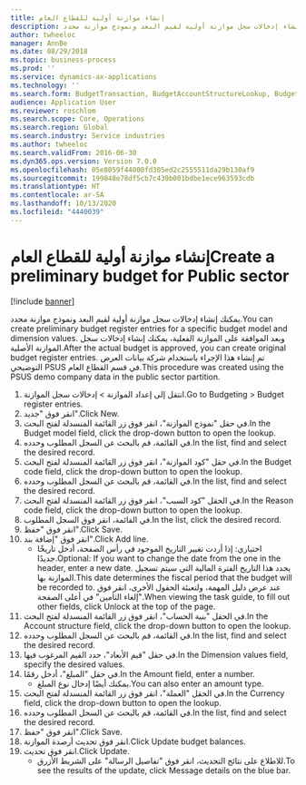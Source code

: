 ```yaml
---
title: إنشاء موازنة أولية للقطاع العام
description: يمكنك إنشاء إدخالات سجل موازنة أولية لقيم البعد ونموذج موازنة محدد.
author: twheeloc
manager: AnnBe
ms.date: 08/29/2018
ms.topic: business-process
ms.prod: ''
ms.service: dynamics-ax-applications
ms.technology: ''
ms.search.form: BudgetTransaction, BudgetAccountStructureLookup, BudgetTransactionMultiPost
audience: Application User
ms.reviewer: roschlom
ms.search.scope: Core, Operations
ms.search.region: Global
ms.search.industry: Service industries
ms.author: twheeloc
ms.search.validFrom: 2016-06-30
ms.dyn365.ops.version: Version 7.0.0
ms.openlocfilehash: 05e8059f44000fd305ed2c2555511da29b130af9
ms.sourcegitcommit: 199848e78df5cb7c439b001bdbe1ece963593cdb
ms.translationtype: HT
ms.contentlocale: ar-SA
ms.lasthandoff: 10/13/2020
ms.locfileid: "4440039"
---
```

# <a name="create-a-preliminary-budget-for-public-sector"></a><span data-ttu-id="e4d64-103">إنشاء موازنة أولية للقطاع العام</span><span class="sxs-lookup"><span data-stu-id="e4d64-103">Create a preliminary budget for Public sector</span></span>

[!include [banner](../../includes/banner.md)]

<span data-ttu-id="e4d64-104">يمكنك إنشاء إدخالات سجل موازنة أولية لقيم البعد ونموذج موازنة محدد.</span><span class="sxs-lookup"><span data-stu-id="e4d64-104">You can create preliminary budget register entries for a specific budget model and dimension values.</span></span> <span data-ttu-id="e4d64-105">وبعد الموافقة على الموازنة الفعلية، يمكنك إنشاء إدخالات سجل الموازنة الأصلية.</span><span class="sxs-lookup"><span data-stu-id="e4d64-105">After the actual budget is approved, you can create original budget register entries.</span></span> <span data-ttu-id="e4d64-106">تم إنشاء هذا الإجراء باستخدام شركة بيانات العرض التوضيحي PSUS في قسم القطاع العام.</span><span class="sxs-lookup"><span data-stu-id="e4d64-106">This procedure was created using the PSUS demo company data in the public sector partition.</span></span>

1. <span data-ttu-id="e4d64-107">انتقل إلى إعداد الموازنة > إدخالات سجل الموازنة.</span><span class="sxs-lookup"><span data-stu-id="e4d64-107">Go to Budgeting > Budget register entries.</span></span>
2. <span data-ttu-id="e4d64-108">انقر فوق "جديد".</span><span class="sxs-lookup"><span data-stu-id="e4d64-108">Click New.</span></span>
3. <span data-ttu-id="e4d64-109">في حقل "‏‫نموذج الموازنة‬"، انقر فوق زر القائمة المنسدلة لفتح البحث.</span><span class="sxs-lookup"><span data-stu-id="e4d64-109">In the Budget model field, click the drop-down button to open the lookup.</span></span>
4. <span data-ttu-id="e4d64-110">في القائمة، قم بالبحث عن السجل المطلوب وحدده.</span><span class="sxs-lookup"><span data-stu-id="e4d64-110">In the list, find and select the desired record.</span></span>
5. <span data-ttu-id="e4d64-111">في حقل "‏‫كود الموازنة‬"، انقر فوق زر القائمة المنسدلة لفتح البحث.</span><span class="sxs-lookup"><span data-stu-id="e4d64-111">In the Budget code field, click the drop-down button to open the lookup.</span></span>
6. <span data-ttu-id="e4d64-112">في القائمة، قم بالبحث عن السجل المطلوب وحدده.</span><span class="sxs-lookup"><span data-stu-id="e4d64-112">In the list, find and select the desired record.</span></span>
7. <span data-ttu-id="e4d64-113">في الحقل "‏‫كود السبب‬"، انقر فوق زر القائمة المنسدلة لفتح البحث.</span><span class="sxs-lookup"><span data-stu-id="e4d64-113">In the Reason code field, click the drop-down button to open the lookup.</span></span>
8. <span data-ttu-id="e4d64-114">في القائمة، انقر فوق السجل المطلوب.</span><span class="sxs-lookup"><span data-stu-id="e4d64-114">In the list, click the desired record.</span></span>
9. <span data-ttu-id="e4d64-115">انقر فوق "حفظ".</span><span class="sxs-lookup"><span data-stu-id="e4d64-115">Click Save.</span></span>
10. <span data-ttu-id="e4d64-116">انقر فوق "إضافة بند".</span><span class="sxs-lookup"><span data-stu-id="e4d64-116">Click Add line.</span></span>
    * <span data-ttu-id="e4d64-117">اختياري: إذا أردت تغيير التاريخ الموجود في رأس الصفحة، أدخل تاريخًا جديدًا.</span><span class="sxs-lookup"><span data-stu-id="e4d64-117">Optional: If you want to change the date from the one in the header, enter a new date.</span></span> <span data-ttu-id="e4d64-118">يحدد هذا التاريخ الفترة المالية التي سيتم تسجيل الموازنة بها.</span><span class="sxs-lookup"><span data-stu-id="e4d64-118">This date determines the fiscal period that the budget will be recorded to.</span></span> <span data-ttu-id="e4d64-119">عند عرض دليل المهمة، ولتعبئة الحقول الأخرى، انقر فوق "إلغاء التأمين" في أعلى الصفحة.</span><span class="sxs-lookup"><span data-stu-id="e4d64-119">When viewing the task guide, to fill out other fields, click Unlock at the top of the page.</span></span>  
11. <span data-ttu-id="e4d64-120">في الحقل "بنية الحساب"، انقر فوق زر القائمة المنسدلة لفتح البحث.</span><span class="sxs-lookup"><span data-stu-id="e4d64-120">In the Account structure field, click the drop-down button to open the lookup.</span></span>
12. <span data-ttu-id="e4d64-121">في القائمة، قم بالبحث عن السجل المطلوب وحدده.</span><span class="sxs-lookup"><span data-stu-id="e4d64-121">In the list, find and select the desired record.</span></span>
13. <span data-ttu-id="e4d64-122">في حقل "‏‫قيم الأبعاد‬"، حدد القيم المرغوب فيها.</span><span class="sxs-lookup"><span data-stu-id="e4d64-122">In the Dimension values field, specify the desired values.</span></span>
14. <span data-ttu-id="e4d64-123">في حقل "المبلغ"، أدخل رقمًا.</span><span class="sxs-lookup"><span data-stu-id="e4d64-123">In the Amount field, enter a number.</span></span>
    * <span data-ttu-id="e4d64-124">يمكنك أيضًا إدخال نوع المبلغ.</span><span class="sxs-lookup"><span data-stu-id="e4d64-124">You can also enter an amount type.</span></span>  
15. <span data-ttu-id="e4d64-125">في الحقل "العملة"، انقر فوق زر القائمة المنسدلة لفتح البحث.</span><span class="sxs-lookup"><span data-stu-id="e4d64-125">In the Currency field, click the drop-down button to open the lookup.</span></span>
16. <span data-ttu-id="e4d64-126">في القائمة، قم بالبحث عن السجل المطلوب وحدده.</span><span class="sxs-lookup"><span data-stu-id="e4d64-126">In the list, find and select the desired record.</span></span>
17. <span data-ttu-id="e4d64-127">انقر فوق "حفظ".</span><span class="sxs-lookup"><span data-stu-id="e4d64-127">Click Save.</span></span>
18. <span data-ttu-id="e4d64-128">انقر فوق تحديث أرصدة الموازنة.</span><span class="sxs-lookup"><span data-stu-id="e4d64-128">Click Update budget balances.</span></span>
19. <span data-ttu-id="e4d64-129">انقر فوق تحديث.</span><span class="sxs-lookup"><span data-stu-id="e4d64-129">Click Update.</span></span>
    * <span data-ttu-id="e4d64-130">للاطلاع على نتائج التحديث، انقر فوق "تفاصيل الرسالة" على الشريط الأزرق.</span><span class="sxs-lookup"><span data-stu-id="e4d64-130">To see the results of the update, click Message details on the blue bar.</span></span>  

